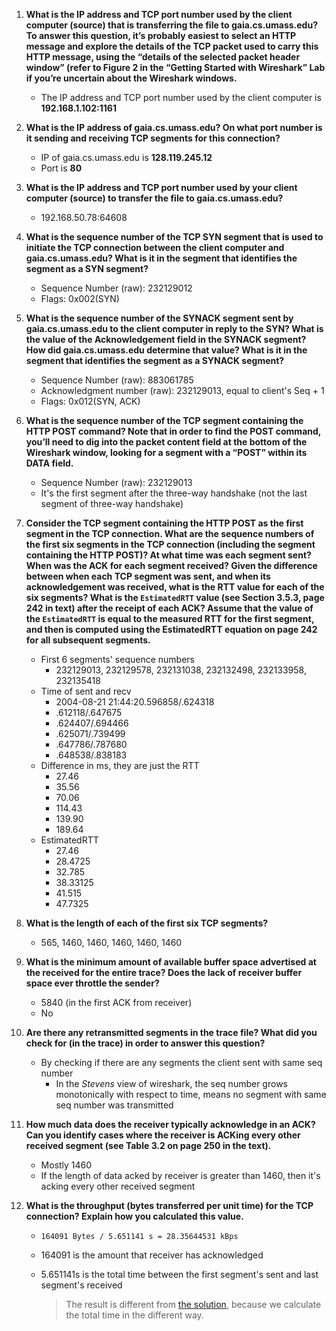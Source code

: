 1. **What is the IP address and TCP port number used by the client computer (source) that is transferring the file to gaia.cs.umass.edu? To answer this question, it’s probably easiest to select an HTTP message and explore the details of the TCP packet used to carry this HTTP message, using the “details of the selected packet header window” (refer to Figure 2 in the “Getting Started with Wireshark” Lab if you’re uncertain about the Wireshark windows.**

   - The IP address and TCP port number used by the client computer is **192.168.1.102:1161**

2. **What is the IP address of gaia.cs.umass.edu? On what port number is it sending and receiving TCP segments for this connection?**

   - IP of gaia.cs.umass.edu is **128.119.245.12**
   - Port is **80**

3. **What is the IP address and TCP port number used by your client computer (source) to transfer the file to gaia.cs.umass.edu?**

   - 192.168.50.78:64608

4. **What is the sequence number of the TCP SYN segment that is used to initiate the TCP connection between the client computer and gaia.cs.umass.edu? What is it in the segment that identifies the segment as a SYN segment?**

   - Sequence Number (raw): 232129012
   - Flags: 0x002(SYN)

5. **What is the sequence number of the SYNACK segment sent by gaia.cs.umass.edu to the client computer in reply to the SYN? What is the value of the Acknowledgement field in the SYNACK segment? How did gaia.cs.umass.edu determine that value? What is it in the segment that identifies the segment as a SYNACK segment?**

   - Sequence Number (raw): 883061785
   - Acknowledgment number (raw): 232129013, equal to client's Seq + 1
   - Flags: 0x012(SYN, ACK)

6. **What is the sequence number of the TCP segment containing the HTTP POST command? Note that in order to find the POST command, you’ll need to dig into the packet content field at the bottom of the Wireshark window, looking for a segment with a “POST” within its DATA field.**

   - Sequence Number (raw): 232129013
   - It's the first segment after the three-way handshake (not the last segment of three-way handshake)

7. **Consider the TCP segment containing the HTTP POST as the first segment in the TCP connection. What are the sequence numbers of the first six segments in the TCP connection (including the segment containing the HTTP POST)? At what time was each segment sent? When was the ACK for each segment received? Given the difference between when each TCP segment was sent, and when its acknowledgement was received, what is the RTT value for each of the six segments? What is the `EstimatedRTT` value (see Section 3.5.3, page 242 in text) after the receipt of each ACK? Assume that the value of the `EstimatedRTT` is equal to the measured RTT for the first segment, and then is computed using the EstimatedRTT equation on page 242 for all subsequent segments.**

   - First 6 segments' sequence numbers
     - 232129013, 232129578, 232131038, 232132498, 232133958, 232135418
   - Time of sent and recv
     - 2004-08-21 21:44:20.596858/.624318
     - .612118/.647675
     - .624407/.694466
     - .625071/.739499
     - .647786/.787680
     - .648538/.838183
   - Difference in ms, they are just the RTT
     - 27.46
     - 35.56
     - 70.06
     - 114.43
     - 139.90
     - 189.64
   - EstimatedRTT
     - 27.46
     - 28.4725
     - 32.785
     - 38.33125
     - 41.515
     - 47.7325

8. **What is the length of each of the first six TCP segments?**

   - 565, 1460, 1460, 1460, 1460, 1460

9. **What is the minimum amount of available buffer space advertised at the received for the entire trace? Does the lack of receiver buffer space ever throttle the sender?**

   - 5840 (in the first ACK from receiver)
   - No

10. **Are there any retransmitted segments in the trace file? What did you check for (in the trace) in order to answer this question?**

    - By checking if there are any segments the client sent with same seq number
      - In the *Stevens* view of wireshark, the seq number grows monotonically with respect to time, means no segment with same seq number was transmitted

11. **How much data does the receiver typically acknowledge in an ACK? Can you identify cases where the receiver is ACKing every other received segment (see Table 3.2 on page 250 in the text).**

    - Mostly 1460
    - If the length of data acked by receiver is greater than 1460, then it's acking every other received segment

12. **What is the throughput (bytes transferred per unit time) for the TCP connection? Explain how you calculated this value.**

    - `164091 Bytes / 5.651141 s = 28.35644531 kBps`

    - 164091 is the amount that receiver has acknowledged

    - 5.651141s is the total time between the first segment's sent and last segment's received

      > The result is different from [the solution](http://mfatihas.it.student.pens.ac.id/Wireshark_TCP.pdf), because we calculate the total time in the different way.